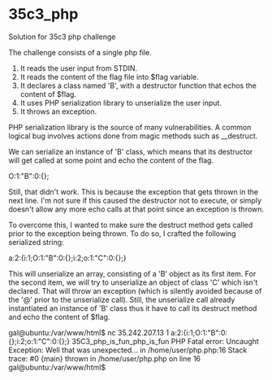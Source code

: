 # 35c3_php
Solution for 35c3 php challenge

The challenge consists of a single php file. 

1. It reads the user input from STDIN.
2. It reads the content of the flag file into $flag variable.
3. It declares a class named 'B', with a destructor function that echos the content of $flag.
4. It uses PHP serialization library to unserialize the user input.
5. It throws an exception.


PHP serialization library is the source of many vulnerabilities. A common logical bug involves actions done from magic methods such as 
\__destruct.

We can serialize an instance of 'B' class, which means that its destructor will get called at some point and echo the content of the flag.

O:1:"B":0:{};

Still, that didn't work. This is because the exception that gets thrown in the next line. I'm not sure if this caused the destructor not to execute, or simply doesn't allow any more echo calls at that point since an exception is thrown.

To overcome this, I wanted to make sure the destruct method gets called prior to the exception being thrown. To do so, I crafted the following serialized string:

a:2:{i:1;O:1:"B":0:{};i:2;o:1:"C":0:{};}

This will unserialize an array, consisting of a 'B' object as its first item. For the second item, we will try to unserialize an object of class 'C' which isn't declared. That will throw an exception (which is silently avoided because of the '@' prior to the unserialize call). Still, the unserialize call already instantiated an instance of 'B' class thus it have to call its destruct method and echo the content of $flag.


gal@ubuntu:/var/www/html$ nc 35.242.207.13 1
a:2:{i:1;O:1:"B":0:{};i:2;o:1:"C":0:{};}
35C3_php_is_fun_php_is_fun
PHP Fatal error:  Uncaught Exception: Well that was unexpected… in /home/user/php.php:16
Stack trace:
#0 {main}
  thrown in /home/user/php.php on line 16
gal@ubuntu:/var/www/html$
